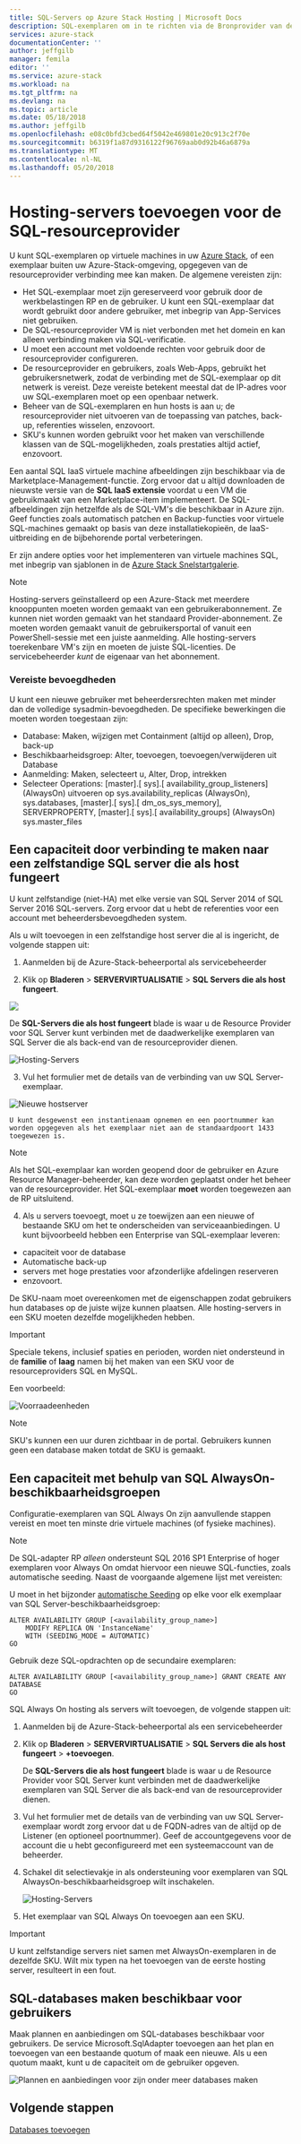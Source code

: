 ```yaml
---
title: SQL-Servers op Azure Stack Hosting | Microsoft Docs
description: SQL-exemplaren om in te richten via de Bronprovider van de SQL-Adapter toevoegen
services: azure-stack
documentationCenter: ''
author: jeffgilb
manager: femila
editor: ''
ms.service: azure-stack
ms.workload: na
ms.tgt_pltfrm: na
ms.devlang: na
ms.topic: article
ms.date: 05/18/2018
ms.author: jeffgilb
ms.openlocfilehash: e08c0bfd3cbed64f5042e469801e20c913c2f70e
ms.sourcegitcommit: b6319f1a87d9316122f96769aab0d92b46a6879a
ms.translationtype: MT
ms.contentlocale: nl-NL
ms.lasthandoff: 05/20/2018
---
```

# <a name="add-hosting-servers-for-the-sql-resource-provider"></a>Hosting-servers toevoegen voor de SQL-resourceprovider
U kunt SQL-exemplaren op virtuele machines in uw [Azure Stack](azure-stack-poc.md), of een exemplaar buiten uw Azure-Stack-omgeving, opgegeven van de resourceprovider verbinding mee kan maken. De algemene vereisten zijn:

* Het SQL-exemplaar moet zijn gereserveerd voor gebruik door de werkbelastingen RP en de gebruiker. U kunt een SQL-exemplaar dat wordt gebruikt door andere gebruiker, met inbegrip van App-Services niet gebruiken.
* De SQL-resourceprovider VM is niet verbonden met het domein en kan alleen verbinding maken via SQL-verificatie.
* U moet een account met voldoende rechten voor gebruik door de resourceprovider configureren.
* De resourceprovider en gebruikers, zoals Web-Apps, gebruikt het gebruikersnetwerk, zodat de verbinding met de SQL-exemplaar op dit netwerk is vereist. Deze vereiste betekent meestal dat de IP-adres voor uw SQL-exemplaren moet op een openbaar netwerk.
* Beheer van de SQL-exemplaren en hun hosts is aan u; de resourceprovider niet uitvoeren van de toepassing van patches, back-up, referenties wisselen, enzovoort.
* SKU's kunnen worden gebruikt voor het maken van verschillende klassen van de SQL-mogelijkheden, zoals prestaties altijd actief, enzovoort.

Een aantal SQL IaaS virtuele machine afbeeldingen zijn beschikbaar via de Marketplace-Management-functie. Zorg ervoor dat u altijd downloaden de nieuwste versie van de **SQL IaaS extensie** voordat u een VM die gebruikmaakt van een Marketplace-item implementeert. De SQL-afbeeldingen zijn hetzelfde als de SQL-VM's die beschikbaar in Azure zijn. Geef functies zoals automatisch patchen en Backup-functies voor virtuele SQL-machines gemaakt op basis van deze installatiekopieën, de IaaS-uitbreiding en de bijbehorende portal verbeteringen.

Er zijn andere opties voor het implementeren van virtuele machines SQL, met inbegrip van sjablonen in de [Azure Stack Snelstartgalerie](https://github.com/Azure/AzureStack-QuickStart-Templates).

> [!NOTE]
> Hosting-servers geïnstalleerd op een Azure-Stack met meerdere knooppunten moeten worden gemaakt van een gebruikerabonnement. Ze kunnen niet worden gemaakt van het standaard Provider-abonnement. Ze moeten worden gemaakt vanuit de gebruikersportal of vanuit een PowerShell-sessie met een juiste aanmelding. Alle hosting-servers toerekenbare VM's zijn en moeten de juiste SQL-licenties. De servicebeheerder _kunt_ de eigenaar van het abonnement.


### <a name="required-privileges"></a>Vereiste bevoegdheden

U kunt een nieuwe gebruiker met beheerdersrechten maken met minder dan de volledige sysadmin-bevoegdheden. De specifieke bewerkingen die moeten worden toegestaan zijn:

- Database: Maken, wijzigen met Containment (altijd op alleen), Drop, back-up
- Beschikbaarheidsgroep: Alter, toevoegen, toevoegen/verwijderen uit Database
- Aanmelding: Maken, selecteert u, Alter, Drop, intrekken
- Selecteer Operations: \[master\].\[ sys\].\[ availability_group_listeners\] (AlwaysOn) uitvoeren op sys.availability_replicas (AlwaysOn), sys.databases, \[master\].\[ sys\].\[ dm_os_sys_memory\], SERVERPROPERTY, \[master\].\[ sys\].\[ availability_groups\] (AlwaysOn) sys.master_files



## <a name="provide-capacity-by-connecting-to-a-standalone-hosting-sql-server"></a>Een capaciteit door verbinding te maken naar een zelfstandige SQL server die als host fungeert
U kunt zelfstandige (niet-HA) met elke versie van SQL Server 2014 of SQL Server 2016 SQL-servers. Zorg ervoor dat u hebt de referenties voor een account met beheerdersbevoegdheden system.

Als u wilt toevoegen in een zelfstandige host server die al is ingericht, de volgende stappen uit:

1. Aanmelden bij de Azure-Stack-beheerportal als servicebeheerder

2. Klik op **Bladeren** &gt; **SERVERVIRTUALISATIE** &gt; **SQL Servers die als host fungeert**.

  ![](./media/azure-stack-sql-rp-deploy/sqlhostingservers.png)

  De **SQL-Servers die als host fungeert** blade is waar u de Resource Provider voor SQL Server kunt verbinden met de daadwerkelijke exemplaren van SQL Server die als back-end van de resourceprovider dienen.

  ![Hosting-Servers](./media/azure-stack-sql-rp-deploy/sqladapterdashboard.png)

3. Vul het formulier met de details van de verbinding van uw SQL Server-exemplaar.

  ![Nieuwe hostserver](./media/azure-stack-sql-rp-deploy/sqlrp-newhostingserver.png)

    U kunt desgewenst een instantienaam opnemen en een poortnummer kan worden opgegeven als het exemplaar niet aan de standaardpoort 1433 toegewezen is.

  > [!NOTE]
  > Als het SQL-exemplaar kan worden geopend door de gebruiker en Azure Resource Manager-beheerder, kan deze worden geplaatst onder het beheer van de resourceprovider. Het SQL-exemplaar __moet__ worden toegewezen aan de RP uitsluitend.

4. Als u servers toevoegt, moet u ze toewijzen aan een nieuwe of bestaande SKU om het te onderscheiden van serviceaanbiedingen. U kunt bijvoorbeeld hebben een Enterprise van SQL-exemplaar leveren:
  - capaciteit voor de database
  - Automatische back-up
  - servers met hoge prestaties voor afzonderlijke afdelingen reserveren
  - enzovoort.

  De SKU-naam moet overeenkomen met de eigenschappen zodat gebruikers hun databases op de juiste wijze kunnen plaatsen. Alle hosting-servers in een SKU moeten dezelfde mogelijkheden hebben.

> [!IMPORTANT]
> Speciale tekens, inclusief spaties en perioden, worden niet ondersteund in de **familie** of **laag** namen bij het maken van een SKU voor de resourceproviders SQL en MySQL.

Een voorbeeld:

![Voorraadeenheden](./media/azure-stack-sql-rp-deploy/sqlrp-newsku.png)

>[!NOTE]
> SKU's kunnen een uur duren zichtbaar in de portal. Gebruikers kunnen geen een database maken totdat de SKU is gemaakt.

## <a name="provide-capacity-using-sql-always-on-availability-groups"></a>Een capaciteit met behulp van SQL AlwaysOn-beschikbaarheidsgroepen
Configuratie-exemplaren van SQL Always On zijn aanvullende stappen vereist en moet ten minste drie virtuele machines (of fysieke machines).

> [!NOTE]
> De SQL-adapter RP _alleen_ ondersteunt SQL 2016 SP1 Enterprise of hoger exemplaren voor Always On omdat hiervoor een nieuwe SQL-functies, zoals automatische seeding. Naast de voorgaande algemene lijst met vereisten:

U moet in het bijzonder [automatische Seeding](https://docs.microsoft.com/sql/database-engine/availability-groups/windows/automatically-initialize-always-on-availability-group) op elke voor elk exemplaar van SQL Server-beschikbaarheidsgroep:

  ```
  ALTER AVAILABILITY GROUP [<availability_group_name>]
      MODIFY REPLICA ON 'InstanceName'
      WITH (SEEDING_MODE = AUTOMATIC)
  GO
  ```

Gebruik deze SQL-opdrachten op de secundaire exemplaren:

  ```
  ALTER AVAILABILITY GROUP [<availability_group_name>] GRANT CREATE ANY DATABASE
  GO
  ```

SQL Always On hosting als servers wilt toevoegen, de volgende stappen uit:

1. Aanmelden bij de Azure-Stack-beheerportal als een servicebeheerder

2. Klik op **Bladeren** &gt; **SERVERVIRTUALISATIE** &gt; **SQL Servers die als host fungeert** &gt; **+toevoegen**.

    De **SQL-Servers die als host fungeert** blade is waar u de Resource Provider voor SQL Server kunt verbinden met de daadwerkelijke exemplaren van SQL Server die als back-end van de resourceprovider dienen.

3. Vul het formulier met de details van de verbinding van uw SQL Server-exemplaar wordt zorg ervoor dat u de FQDN-adres van de altijd op de Listener (en optioneel poortnummer). Geef de accountgegevens voor de account die u hebt geconfigureerd met een systeemaccount van de beheerder.

4. Schakel dit selectievakje in als ondersteuning voor exemplaren van SQL AlwaysOn-beschikbaarheidsgroep wilt inschakelen.

    ![Hosting-Servers](./media/azure-stack-sql-rp-deploy/AlwaysOn.PNG)

5. Het exemplaar van SQL Always On toevoegen aan een SKU. 

> [!IMPORTANT]
> U kunt zelfstandige servers niet samen met AlwaysOn-exemplaren in de dezelfde SKU. Wilt mix typen na het toevoegen van de eerste hosting server, resulteert in een fout.


## <a name="making-sql-databases-available-to-users"></a>SQL-databases maken beschikbaar voor gebruikers

Maak plannen en aanbiedingen om SQL-databases beschikbaar voor gebruikers. De service Microsoft.SqlAdapter toevoegen aan het plan en toevoegen van een bestaande quotum of maak een nieuwe. Als u een quotum maakt, kunt u de capaciteit om de gebruiker opgeven.

![Plannen en aanbiedingen voor zijn onder meer databases maken](./media/azure-stack-sql-rp-deploy/sqlrp-newplan.png)


## <a name="next-steps"></a>Volgende stappen

[Databases toevoegen](azure-stack-sql-resource-provider-databases.md)
